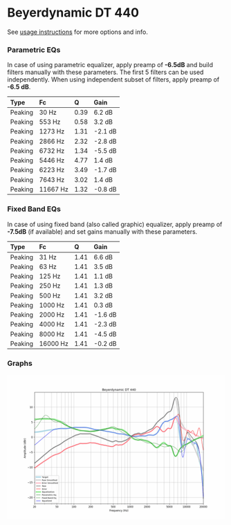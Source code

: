 # Beyerdynamic DT 440
See [usage instructions](https://github.com/jaakkopasanen/AutoEq#usage) for more options and info.

### Parametric EQs
In case of using parametric equalizer, apply preamp of **-6.5dB** and build filters manually
with these parameters. The first 5 filters can be used independently.
When using independent subset of filters, apply preamp of **-6.5 dB**.

| Type    | Fc       |    Q | Gain    |
|:--------|:---------|:-----|:--------|
| Peaking | 30 Hz    | 0.39 | 6.2 dB  |
| Peaking | 553 Hz   | 0.58 | 3.2 dB  |
| Peaking | 1273 Hz  | 1.31 | -2.1 dB |
| Peaking | 2866 Hz  | 2.32 | -2.8 dB |
| Peaking | 6732 Hz  | 1.34 | -5.5 dB |
| Peaking | 5446 Hz  | 4.77 | 1.4 dB  |
| Peaking | 6223 Hz  | 3.49 | -1.7 dB |
| Peaking | 7643 Hz  | 3.02 | 1.4 dB  |
| Peaking | 11667 Hz | 1.32 | -0.8 dB |

### Fixed Band EQs
In case of using fixed band (also called graphic) equalizer, apply preamp of **-7.5dB**
(if available) and set gains manually with these parameters.

| Type    | Fc       |    Q | Gain    |
|:--------|:---------|:-----|:--------|
| Peaking | 31 Hz    | 1.41 | 6.6 dB  |
| Peaking | 63 Hz    | 1.41 | 3.5 dB  |
| Peaking | 125 Hz   | 1.41 | 1.1 dB  |
| Peaking | 250 Hz   | 1.41 | 1.3 dB  |
| Peaking | 500 Hz   | 1.41 | 3.2 dB  |
| Peaking | 1000 Hz  | 1.41 | 0.3 dB  |
| Peaking | 2000 Hz  | 1.41 | -1.6 dB |
| Peaking | 4000 Hz  | 1.41 | -2.3 dB |
| Peaking | 8000 Hz  | 1.41 | -4.5 dB |
| Peaking | 16000 Hz | 1.41 | -0.2 dB |

### Graphs
![](./Beyerdynamic%20DT%20440.png)